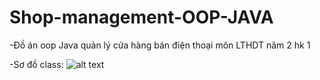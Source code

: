 # Shop-management-OOP-JAVA
-Đồ án oop Java quản lý cửa hàng bán điện thoại môn LTHDT năm 2 hk 1

-Sơ đồ class:
![alt text](https://github.com/LyMinh85/Shop-management-OOP-JAVA/blob/main/S%C6%A1%20%C4%91%E1%BB%93%20class%20QLCH%20b%C3%A1n%20%C4%91i%E1%BB%87n%20tho%E1%BA%A1i.jpg)
